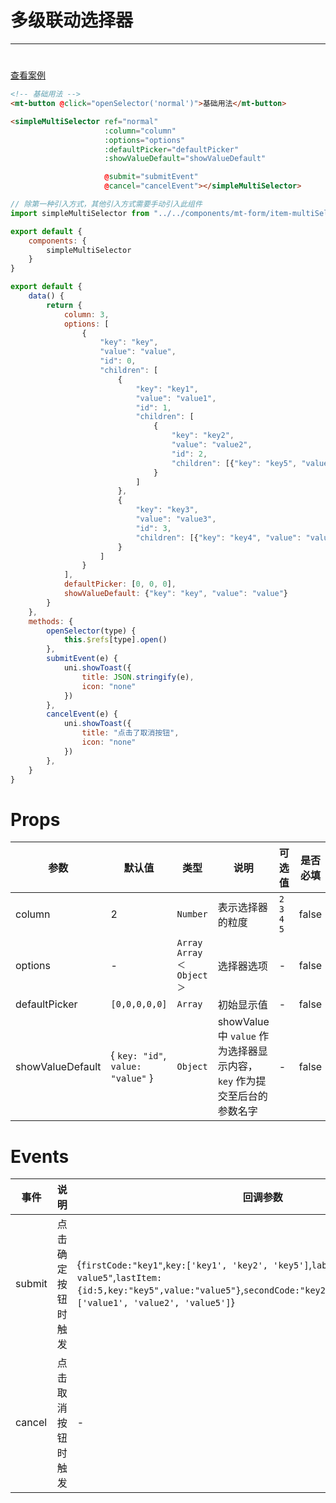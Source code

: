 # 多级联动选择器

***

#

[查看案例](https://static-363fc8f1-c547-4a87-8d04-6d5ba4035deb.bspapp.com/#/pages/popup/simpleMultiSelector)

```html
<!-- 基础用法 -->
<mt-button @click="openSelector('normal')">基础用法</mt-button>

<simpleMultiSelector ref="normal"
                     :column="column"
                     :options="options"
                     :defaultPicker="defaultPicker"
                     :showValueDefault="showValueDefault"

                     @submit="submitEvent"
                     @cancel="cancelEvent"></simpleMultiSelector>
```

```javascript
// 除第一种引入方式，其他引入方式需要手动引入此组件
import simpleMultiSelector from "../../components/mt-form/item-multiSelector/simple-multi-selector.vue";

export default {
    components: {
        simpleMultiSelector
    }
}
```

```javascript
export default {
    data() {
        return {
            column: 3,
            options: [
                {
                    "key": "key",
                    "value": "value",
                    "id": 0,
                    "children": [
                        {
                            "key": "key1",
                            "value": "value1",
                            "id": 1,
                            "children": [
                                {
                                    "key": "key2",
                                    "value": "value2",
                                    "id": 2,
                                    "children": [{"key": "key5", "value": "value5", "id": 5}]
                                }
                            ]
                        },
                        {
                            "key": "key3",
                            "value": "value3",
                            "id": 3,
                            "children": [{"key": "key4", "value": "value4", "id": 2}]
                        }
                    ]
                }
            ],
            defaultPicker: [0, 0, 0],
            showValueDefault: {"key": "key", "value": "value"}
        }
    },
    methods: {
        openSelector(type) {
            this.$refs[type].open()
        },
        submitEvent(e) {
            uni.showToast({
                title: JSON.stringify(e),
                icon: "none"
            })
        },
        cancelEvent(e) {
            uni.showToast({
                title: "点击了取消按钮",
                icon: "none"
            })
        },
    }
}
```

# Props

| 参数        | 默认值                               | 类型                 | 说明             | 可选值                     | 是否必填 |
| ----------- |-----------------------------------|--------------------| ---------------- |-------------------------| -------- |
| column        | 2                                 | `Number`                  | 表示选择器的粒度                                                        | `2` `3` `4` `5`                               | false    |
| options       | -                                 | `Array` `Array＜Object＞` | 选择器选项                                                                        | -                                             | false    |
| defaultPicker | `[0,0,0,0,0]`                     | `Array`                   | 初始显示值                                         | -                                             | false    |
| showValueDefault     | { `key: "id"`, `value: "value"` } | `Object`                  | showValue 中 `value` 作为选择器显示内容，`key` 作为提交至后台的参数名字 | -                                             | false    |

# Events

| 事件       | 说明        | 回调参数 |
| ---------- |-----------|------|
| submit   | 点击确定按钮时触发 | {`firstCode:"key1"`,`key:['key1', 'key2', 'key5']`,`label:"value1-value2-value5"`,`lastItem:{id:5,key:"key5",value:"value5"}`,`secondCode:"key2"`,`thirdCode:"key5"`,`value:['value1', 'value2', 'value5']`}   |
| cancel   | 点击取消按钮时触发 | -    |
